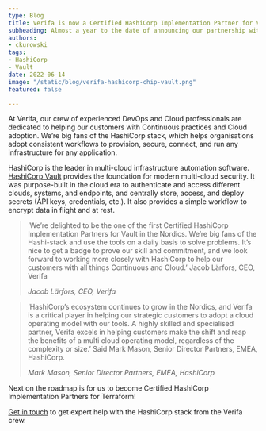 ```yaml
---
type: Blog
title: Verifa is now a Certified HashiCorp Implementation Partner for Vault!
subheading: Almost a year to the date of announcing our partnership with HashiCorp, we have gained our Certified HashiCorp Implementation Partner for Vault.
authors:
- ckurowski
tags:
- HashiCorp
- Vault
date: 2022-06-14
image: "/static/blog/verifa-hashicorp-chip-vault.png"
featured: false

---
```


At Verifa, our crew of experienced DevOps and Cloud professionals are dedicated to helping our customers with Continuous practices and Cloud adoption. We’re big fans of the HashiCorp stack, which helps organisations adopt consistent workflows to provision, secure, connect, and run any infrastructure for any application.

HashiCorp is the leader in multi-cloud infrastructure automation software. [HashiCorp Vault](https://www.hashicorp.com/products/vault) provides the foundation for modern multi-cloud security. It was purpose-built in the cloud era to authenticate and access different clouds, systems, and endpoints, and centrally store, access, and deploy secrets (API keys, credentials, etc.). It also provides a simple workflow to encrypt data in flight and at rest.

> ‘We’re delighted to be the one of the first Certified HashiCorp Implementation Partners for Vault in the Nordics. We’re big fans of the Hashi-stack and use the tools on a daily basis to solve problems. It’s nice to get a badge to prove our skill and commitment, and we look forward to working more closely with HashiCorp to help our customers with all things Continuous and Cloud.’ Jacob Lärfors, CEO, Verifa
>
> <cite>Jacob Lärfors, CEO, Verifa</cite>

> ‘HashiCorp’s ecosystem continues to grow in the Nordics, and Verifa is a critical player in helping our strategic customers to adopt a cloud operating model with our tools. A highly skilled and specialised partner, Verifa excels in helping customers make the shift and reap the benefits of a multi cloud operating model, regardless of the complexity or size.’ Said Mark Mason, Senior Director Partners, EMEA, HashiCorp.
>
> <cite>Mark Mason, Senior Director Partners, EMEA, HashiCorp</cite>

Next on the roadmap is for us to become Certified HashiCorp Implementation Partners for Terraform!

[Get in touch](https://verifa.io/contact/) to get expert help with the HashiCorp stack from the Verifa crew.

